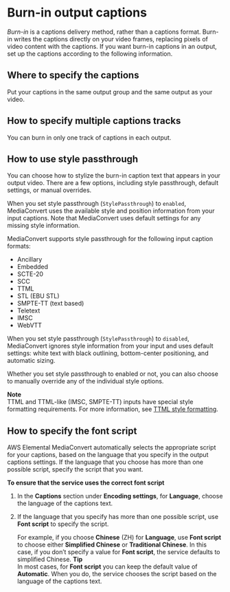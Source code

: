 # Burn\-in output captions<a name="burn-in-output-captions"></a>

*Burn\-in* is a captions delivery method, rather than a captions format\. Burn\-in writes the captions directly on your video frames, replacing pixels of video content with the captions\. If you want burn\-in captions in an output, set up the captions according to the following information\.

## Where to specify the captions<a name="where-burn-in-output-captions"></a>

Put your captions in the same output group and the same output as your video\.

## How to specify multiple captions tracks<a name="multilang-burn-in-output-captions"></a>

You can burn in only one track of captions in each output\.

## How to use style passthrough<a name="how-to-use-style-passthrough"></a>

You can choose how to stylize the burn\-in caption text that appears in your output video\. There are a few options, including style passthrough, default settings, or manual overrides\. 

When you set style passthrough \(`StylePassthrough`\) to `enabled`, MediaConvert uses the available style and position information from your input captions\. Note that MediaConvert uses default settings for any missing style information\. 

MediaConvert supports style passthrough for the following input caption formats: 
+ Ancillary
+ Embedded
+ SCTE\-20
+ SCC
+ TTML
+ STL \(EBU STL\)
+ SMPTE\-TT \(text based\)
+ Teletext
+ IMSC
+ WebVTT

When you set style passthrough \(`StylePassthrough`\) to `disabled`, MediaConvert ignores style information from your input and uses default settings: white text with black outlining, bottom\-center positioning, and automatic sizing\. 

 Whether you set style passthrough to enabled or not, you can also choose to manually override any of the individual style options\. 

**Note**  
TTML and TTML\-like \(IMSC, SMPTE\-TT\) inputs have special style formatting requirements\. For more information, see [TTML style formatting](ttml-style-formatting.md)\.

## How to specify the font script<a name="how-to-specify-the-language-script-burnin"></a>

AWS Elemental MediaConvert automatically selects the appropriate script for your captions, based on the language that you specify in the output captions settings\. If the language that you choose has more than one possible script, specify the script that you want\.

**To ensure that the service uses the correct font script**

1. In the **Captions** section under **Encoding settings**, for **Language**, choose the language of the captions text\.

1. If the language that you specify has more than one possible script, use **Font script** to specify the script\.

   For example, if you choose **Chinese** \(ZH\) for **Language**, use **Font script** to choose either **Simplified Chinese** or **Traditional Chinese**\. In this case, if you don’t specify a value for **Font script**, the service defaults to simplified Chinese\. 
**Tip**  
In most cases, for **Font script** you can keep the default value of **Automatic**\. When you do, the service chooses the script based on the language of the captions text\.